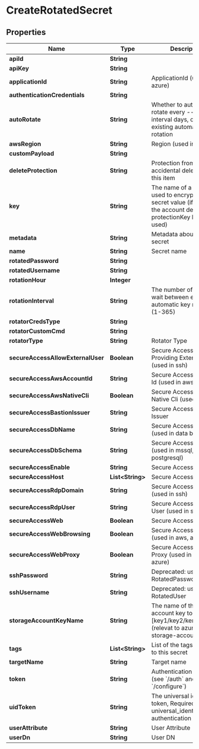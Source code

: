 

# CreateRotatedSecret

## Properties

Name | Type | Description | Notes
------------ | ------------- | ------------- | -------------
**apiId** | **String** |  |  [optional]
**apiKey** | **String** |  |  [optional]
**applicationId** | **String** | ApplicationId (used in azure) |  [optional]
**authenticationCredentials** | **String** |  |  [optional]
**autoRotate** | **String** | Whether to automatically rotate every --rotation-interval days, or disable existing automatic rotation |  [optional]
**awsRegion** | **String** | Region (used in aws) |  [optional]
**customPayload** | **String** |  |  [optional]
**deleteProtection** | **String** | Protection from accidental deletion of this item |  [optional]
**key** | **String** | The name of a key that used to encrypt the secret value (if empty, the account default protectionKey key will be used) |  [optional]
**metadata** | **String** | Metadata about the secret |  [optional]
**name** | **String** | Secret name | 
**rotatedPassword** | **String** |  |  [optional]
**rotatedUsername** | **String** |  |  [optional]
**rotationHour** | **Integer** |  |  [optional]
**rotationInterval** | **String** | The number of days to wait between every automatic key rotation (1-365) |  [optional]
**rotatorCredsType** | **String** |  |  [optional]
**rotatorCustomCmd** | **String** |  |  [optional]
**rotatorType** | **String** | Rotator Type | 
**secureAccessAllowExternalUser** | **Boolean** | Secure Access Allow Providing External User (used in ssh) |  [optional]
**secureAccessAwsAccountId** | **String** | Secure Access Account Id (used in aws) |  [optional]
**secureAccessAwsNativeCli** | **Boolean** | Secure Access Aws Native Cli (used in aws) |  [optional]
**secureAccessBastionIssuer** | **String** | Secure Access Bastion Issuer |  [optional]
**secureAccessDbName** | **String** | Secure Access DB Name (used in data bases) |  [optional]
**secureAccessDbSchema** | **String** | Secure Access Schema (used in mssql, postgresql) |  [optional]
**secureAccessEnable** | **String** | Secure Access Enabled |  [optional]
**secureAccessHost** | **List&lt;String&gt;** | Secure Access Host |  [optional]
**secureAccessRdpDomain** | **String** | Secure Access Domain (used in ssh) |  [optional]
**secureAccessRdpUser** | **String** | Secure Access Override User (used in ssh) |  [optional]
**secureAccessWeb** | **Boolean** | Secure Access Web |  [optional]
**secureAccessWebBrowsing** | **Boolean** | Secure Access Isolated (used in aws, azure) |  [optional]
**secureAccessWebProxy** | **Boolean** | Secure Access Web Proxy (used in aws, azure) |  [optional]
**sshPassword** | **String** | Deprecated: use RotatedPassword |  [optional]
**sshUsername** | **String** | Deprecated: use RotatedUser |  [optional]
**storageAccountKeyName** | **String** | The name of the storage account key to rotate [key1/key2/kerb1/kerb2] (relevat to azure-storage-account) |  [optional]
**tags** | **List&lt;String&gt;** | List of the tags attached to this secret |  [optional]
**targetName** | **String** | Target name | 
**token** | **String** | Authentication token (see &#x60;/auth&#x60; and &#x60;/configure&#x60;) |  [optional]
**uidToken** | **String** | The universal identity token, Required only for universal_identity authentication |  [optional]
**userAttribute** | **String** | User Attribute |  [optional]
**userDn** | **String** | User DN |  [optional]



